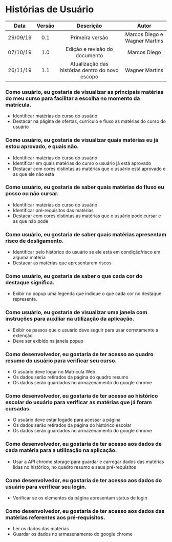 # Histórias de Usuário

Data     | Versão  | Descrição | Autor 
:----:   | :----:  | :----:    | :----: 
29/09/19 | 0.1     | Primeira versão | Marcos Diego e Wagner Martins
07/10/19 | 1.0     | Edição e revisão do documento | Marcos Diego
26/11/19 | 1.1     | Atualização das histórias dentro do novo escopo | Wagner Martins 

### Como usuário, eu gostaria de visualizar as principais matérias do meu curso para facilitar a escolha no momento da matrícula.

- Identificar matérias do curso do usuário
- Destacar na página de ofertas, currículo e fluxo as matérias do curso do usuário

### Como usuário, eu gostaria de visualizar quais matérias eu já estou aprovado, e quais não.

- Identificar matérias do curso do usuário
- Identificar em quais matérias do curso o usuário já está aprovado
- Destacar com cores distintas as matérias que o usuário está aprovado e as que ele não está

### Como usuário, eu gostaria de saber quais matérias do fluxo eu posso ou não cursar.

- Identificar matérias do curso do usuário
- Identificar pré-requisitos das matérias
- Destacar com cores distintas as matérias que o usuário pode cursar e as que não pode

### Como usuário, eu gostaria de saber quais matérias apresentam risco de desligamento.

- Identificar pelo histórico do usuário se ele está em condição/risco em alguma matéria
- Destacar as matérias que apresentarem riscos

### Como usuário, eu gostaria de saber o que cada cor do destaque significa.

- Exibir no popup uma legenda que indique o que cada cor no destaque representa.

### Como usuário, eu gostaria de visualizar uma janela com instruções para auxiliar na utilização da aplicação.

- Exibir os passos que o usuário deve seguir para usar corretamente a extenção
- Deve ser exibido na janela popup

### Como desenvolvedor, eu gostaria de ter acesso ao quadro resumo do usuário para verificar seu curso.

- O usuário deve logar no Matricula Web
- Os dados serão retirados da página do quadro resumo
- Os dados serão guardados no armazenamento do google chrome

### Como desenvolvedor, eu gostaria de ter acesso ao histórico escolar do usuário para verificar as matérias que já foram cursadas.

- O usuário deve estar logado para acessar a página
- Os dados serão retirados da página do histórico escolar
- Os dados serão guardados no armazenamento do google chrome

### Como desenvolvedor, eu gostaria de ter acesso aos dados de cada matéria para a utilização na aplicação.

- Usar a API chrome.storage para guardar e carregar dados das matérias lidas no histórico, no quadro resumo e seus pré-requisitos

### Como desenvolvedor, eu gostaria de ter acesso aos dados do usuário para verificar seu login.

- Verificar se os elementos da página apresentam status de login

### Como desenvolvedor, eu gostaria de ter acesso aos dados das matérias referentes aos pré-requisitos.

- Ler os dados das matérias
- Guardar os dados no armazenamento do google chrome
